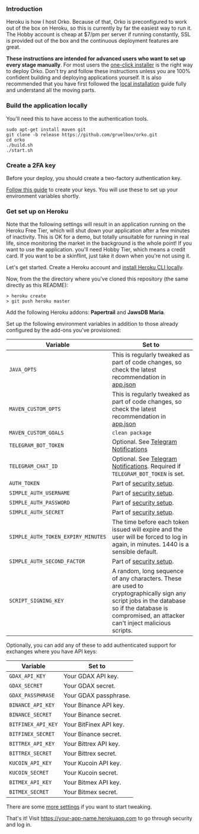 ### Introduction

Heroku is how I host Orko. Because of that, Orko is preconfigured to work out of the box on Heroku, so this is currently by far the easiest way to run it. The Hobby account is cheap at \$7/pm per server if running constantly, SSL is provided out of the box and the continuous deployment features are great.

**These instructions are intended for advanced users who want to set up every stage manually**. For most users the [one-click installer](One-click-installation-on-Heroku) is the right way to deploy Orko. Don't try and follow these instructions unless you are 100% confident building and deploying applications yourself.  It is also recommended that you have first followed the [local installation](Local-installation) guide fully and understand all the moving parts.

### Build the application locally
You'll need this to have access to the authentication tools.
```
sudo apt-get install maven git
git clone -b release https://github.com/gruelbox/orko.git
cd orko
./build.sh
./start.sh
```

### Create a 2FA key

Before your deploy, you should create a two-factory authentication key.

[Follow this guide](Enable-two-factor-authentication) to create your keys. You will use these to set up your environment variables shortly.

### Get set up on Heroku

Note that the following settings will result in an application running on the Heroku Free Tier, which will shut down your application after a few minutes of inactivity. This is OK for a demo, but totally unsuitable for running in real life, since monitoring the market in the background is the whole point! If you want to use the application. you'll need Hobby Tier, which means a credit card. If you want to be a skinflint, just take it down when you're not using it.

Let's get started. Create a Heroku account and [install Heroku CLI locally](https://devcenter.heroku.com/articles/heroku-cli).

Now, from the the directory where you've cloned this repository (the same directly as this README):

```
> heroku create
> git push heroku master
```

Add the following Heroku addons: **Papertrail** and **JawsDB Maria**.

Set up the following environment variables in addition to those already configured by the add-ons you've provisioned:

| Variable                           | Set to                                                                                                                                                                                             |
| ---------------------------------- | -------------------------------------------------------------------------------------------------------------------------------------------------------------------------------------------------- |
| `JAVA_OPTS`                        | This is regularly tweaked as part of code changes, so check the latest recommendation in [app.json](../blob/master/app.json)                                                                       |
| `MAVEN_CUSTOM_OPTS`                | This is regularly tweaked as part of code changes, so check the latest recommendation in [app.json](../blob/master/app.json)                                                                       |
| `MAVEN_CUSTOM_GOALS`               | `clean package`                                                                                                                                                                                    |
| `TELEGRAM_BOT_TOKEN`               | Optional. See [Telegram Notifications](Telegram-Notifications)                                                                                                  |
| `TELEGRAM_CHAT_ID`                 | Optional. See [Telegram Notifications](Telegram-Notifications). Required if `TELEGRAM_BOT_TOKEN` is set.                                                                                                                                   |
| `AUTH_TOKEN`                       | Part of [security setup](Enable-two-factor-authentication).                                                                              |
| `SIMPLE_AUTH_USERNAME`             | Part of [security setup](Enable-two-factor-authentication).                                                                                                                                                     |
| `SIMPLE_AUTH_PASSWORD`             | Part of [security setup](Enable-two-factor-authentication).                                                                                                                                                      |
| `SIMPLE_AUTH_SECRET`               | Part of [security setup](Enable-two-factor-authentication).                                                                                                        |
| `SIMPLE_AUTH_TOKEN_EXPIRY_MINUTES` | The time before each token issued will expire and the user will be forced to log in again, in minutes. 1440 is a sensible default.                                                                 |
| `SIMPLE_AUTH_SECOND_FACTOR`        | Part of [security setup](Enable-two-factor-authentication).                                               |
| `SCRIPT_SIGNING_KEY`               | A random, long sequence of any characters. These are used to cryptographically sign any script jobs in the database so if the database is compromised, an attacker can't inject malicious scripts. |

Optionally, you can add any of these to add authenticated support for exchanges where you have API keys:

| Variable            | Set to                     |
| ------------------- | -------------------------- |
| `GDAX_API_KEY`      | Your GDAX API key.         |
| `GDAX_SECRET`       | Your GDAX secret.          |
| `GDAX_PASSPHRASE`   | Your GDAX passphrase.      |
| `BINANCE_API_KEY`   | Your Binance API key.      |
| `BINANCE_SECRET`    | Your Binance secret.       |
| `BITFINEX_API_KEY`  | Your BitFinex API key.     |
| `BITFINEX_SECRET`   | Your Binance secret.       |
| `BITTREX_API_KEY`   | Your Bittrex API key.      |
| `BITTREX_SECRET`    | Your Bittrex secret.       |
| `KUCOIN_API_KEY`    | Your Kucoin API key.       |
| `KUCOIN_SECRET`     | Your Kucoin secret.        |
| `BITMEX_API_KEY`    | Your Bitmex API key.       |
| `BITMEX_SECRET`     | Your Bitmex secret.        |

There are some [more settings](Optional-Heroku-settings) if you want to start tweaking.

That's it! Visit https://your-app-name.herokuapp.com to go through security and log in.
